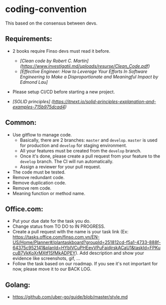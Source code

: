 # coding-convention

This based on the consensus between devs.

## Requirements:

- 2 books require Finso devs must read it before.
    + *[Clean code by Robert C. Martin] (https://www.investigatii.md/uploads/resurse/Clean_Code.pdf)*
    + *[Effective Engineer: How to Leverage Your Efforts In Software Engineering to Make a Disproportionate and Meaningful Impact by Edmond Lau]*

- Please setup CI/CD before starting a new project.
- *[SOLID principles] (https://itnext.io/solid-principles-explanation-and-examples-715b975dcad4)*

## Common:

- Use gitflow to manage code. 
    + Basically, there are 2 branches: `master` and `develop`. `master` is used for production and `develop` for staging environment.
    + All your features must be created from the `develop` branch.
    + Once it's done, please create a pull request from your feature to the `develop` branch. The CI will run automatically. 
    + Assign a reviewer for your pull request.
- The code must be tested. 
- Remove redundant code.
- Remove duplication code.
- Remove rem code.
- Meaning function or method name.

## Office.com:

- Put your due date for the task you do.
- Change status from TO DO to IN PROGRESS.
- Create a pull request with the name is your task link (Ex: https://tasks.office.com/finso.com.vn/EN-US/Home/Planner#/plantaskboard?groupId=251812cd-f5a1-4733-888f-64375c952141&planId=HYbIVCuPHEevVPuFaidjrskACaU1&taskId=FPKucuB7VkKoXrMXtf1SfMkADPEY). Add description and show your evidence like screenshots, gif, ...
- Follow the task based on our roadmap. If you see it's not important for now, please move it to our BACK LOG.
 

## Golang:
- https://github.com/uber-go/guide/blob/master/style.md
